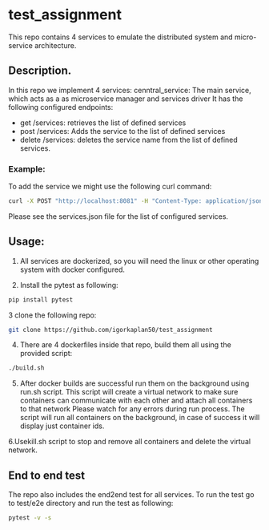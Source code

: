 # test_assignment

This repo contains 4 services to emulate the distributed system and
micro-service architecture.

## Description.

In this repo we implement 4 services:
cenntral_service: The main service, which acts as a as microservice manager
and services driver
It has the following configured endpoints:
* get /services: retrieves the list of defined services
* post /services: Adds the service to the list of defined services
* delete /services: deletes the service name from the list of defined services.

### Example:

To add the service we might use the following curl command:

``` bash
curl -X POST "http://localhost:8081" -H "Content-Type: application/json" -d '{"service": "wordscount", "text": "some_text_to_input"}'
```

Please see the services.json file for the list of configured services.

## Usage:

1. All services are dockerized, so you will need the linux or other
operating system with docker configured.

2. Install the pytest as following:

``` bash
pip install pytest
```

3 clone the following repo:

``` bash
git clone https://github.com/igorkaplan50/test_assignment
```

4. There are 4 dockerfiles inside that repo, build them all using the
provided script:

``` bash
./build.sh
```

5. After docker builds are successful run them on the background using
run.sh script. This script will create a virtual network to make sure
containers can communicate with each other and attach all containers to that
network Please watch for any errors during run process. The script will run
all containers on the background, in case of success it will display just
container ids.

6.Usekill.sh script to stop and remove all containers and delete the virtual
network.

## End to end test

The repo also includes the end2end test for all services. To run the test go
to test/e2e directory and run the test as following:

``` bash
pytest -v -s
```

